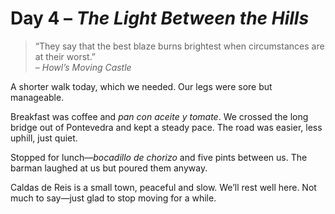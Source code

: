 # Day 4 – *The Light Between the Hills*

> “They say that the best blaze burns brightest when circumstances are at their worst.”  
> – *Howl’s Moving Castle*

A shorter walk today, which we needed. Our legs were sore but manageable.

Breakfast was coffee and *pan con aceite y tomate*. We crossed the long bridge out of Pontevedra and kept a steady pace. The road was easier, less uphill, just quiet.

Stopped for lunch—*bocadillo de chorizo* and five pints between us. The barman laughed at us but poured them anyway.

Caldas de Reis is a small town, peaceful and slow. We’ll rest well here. Not much to say—just glad to stop moving for a while.
